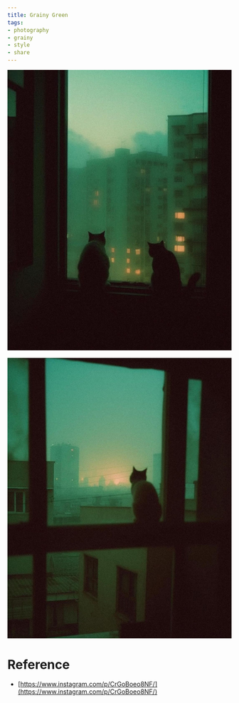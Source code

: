 ```yaml
---
title: Grainy Green
tags:
- photography
- grainy
- style
- share
---
```


![](photography/Aesthetic/Style/attachments/cinematicshine_326914596_601425291912114_4038822895364546166_n.jpg)


![](photography/Aesthetic/Style/attachments/cinematicshine_341207739_637183131584785_7839745357939483631_n.jpg)


# Reference

* [https://www.instagram.com/p/CrGoBoeo8NF/](https://www.instagram.com/p/CrGoBoeo8NF/)